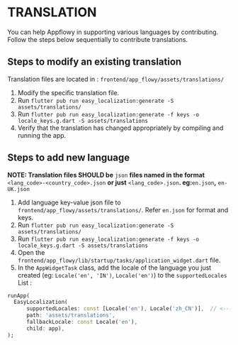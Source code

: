 # TRANSLATION

You can help Appflowy in supporting various languages by contributing. Follow the steps below sequentially to contribute translations.

## Steps to modify an existing translation
Translation files are located in : `frontend/app_flowy/assets/translations/`

1. Modify the specific translation file.
2. Run `flutter pub run easy_localization:generate -S assets/translations/`
3. Run `flutter pub run easy_localization:generate -f keys -o locale_keys.g.dart -S assets/translations`
4. Verify that the translation has changed appropriately by compiling and running the app.

## Steps to add new language

**NOTE: Translation files SHOULD be** `json` **files named in the format** `<lang_code>-<country_code>.json` **or just** `<lang_code>.json`**. eg:**`en.json`**,** `en-UK.json`

1. Add language key-value json file to `frontend/app_flowy/assets/translations/`. Refer `en.json` for format and keys.
2. Run `flutter pub run easy_localization:generate -S assets/translations/`
3. Run `flutter pub run easy_localization:generate -f keys -o locale_keys.g.dart -S assets/translations`
4. Open the `frontend/app_flowy/lib/startup/tasks/application_widget.dart` file.
5. In the `AppWidgetTask` class, add the locale of the language you just created (eg: `Locale('en', 'IN')`, `Locale('en')`) to the `supportedLocales` List :

  ```dart
  runApp(
    EasyLocalization(
        supportedLocales: const [Locale('en'), Locale('zh_CN')],  // <---- Add locale to this list
        path: 'assets/translations',
        fallbackLocale: const Locale('en'),
        child: app),
  );    
  ```
